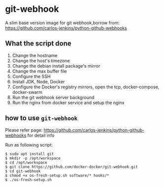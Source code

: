 # git-webhook

A slim base version image for git webhook,borrow from: <https://github.com/carlos-jenkins/python-github-webhooks>

## What the script done

1. Change the hostname
2. Change the host's timezone
3. Change the debian install package's mirror
4. Change the max buffer file
5. Configure the SSH
6. Install JDK, Node, Docker
7. Configure the Docker's registry mirrors, open the tcp, docker-compose, docker-swarm
8. Run the git webhook server background
9. Run the nginx from docker service and setup the nginx

## how to use `git-webhook`

Please refer page: <https://github.com/carlos-jenkins/python-github-webhooks> for detail info

Run as following script:

```shell
$ sudo apt install git
$ mkdir -p /opt/workspace
$ cd /opt/workspace
$ git clone https://github.com/docker-docker/git-webhook.git
$ cd git-webhook
$ chmod +x os-fresh-setup.sh software/* hooks/*
$ ./os-fresh-setup.sh
```
